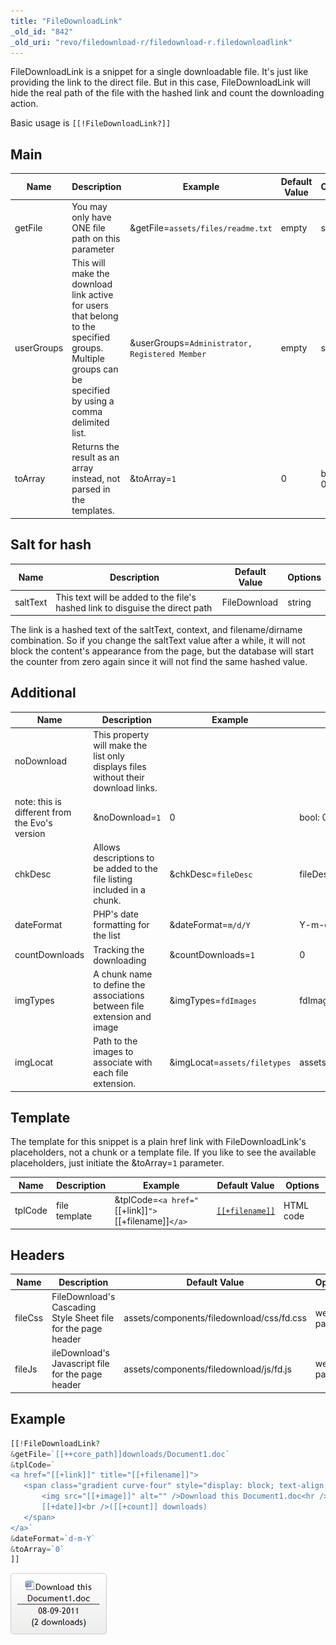 ```yaml
---
title: "FileDownloadLink"
_old_id: "842"
_old_uri: "revo/filedownload-r/filedownload-r.filedownloadlink"
---
```


FileDownloadLink is a snippet for a single downloadable file.
It's just like providing the link to the direct file.
But in this case, FileDownloadLink will hide the real path of the file with the hashed link and count the downloading action.

Basic usage is `[[!FileDownloadLink?]]`

## Main

| Name       | Description                                                                                                                                              | Example                                        | Default Value | Options   |
| ---------- | -------------------------------------------------------------------------------------------------------------------------------------------------------- | ---------------------------------------------- | ------------- | --------- |
| getFile    | You may only have ONE file path on this parameter                                                                                                        | &getFile=`assets/files/readme.txt`             | empty         | string    |
| userGroups | This will make the download link active for users that belong to the specified groups. Multiple groups can be specified by using a comma delimited list. | &userGroups=`Administrator, Registered Member` | empty         | string    |
| toArray    | Returns the result as an array instead, not parsed in the templates.                                                                                     | &toArray=`1`                                   | 0             | bool: 0/1 |

## Salt for hash

| Name     | Description                                                                   | Default Value | Options |
| -------- | ----------------------------------------------------------------------------- | ------------- | ------- |
| saltText | This text will be added to the file's hashed link to disguise the direct path | FileDownload  | string  |

The link is a hashed text of the saltText, context, and filename/dirname combination.
So if you change the saltText value after a while, it will not block the content's appearance from the page, but the database will start the counter from zero again since it will not find the same hashed value.

## Additional

| Name                                           | Description                                                                        | Example                      | Default Value                               | Options             |
| ---------------------------------------------- | ---------------------------------------------------------------------------------- | ---------------------------- | ------------------------------------------- | ------------------- |
| noDownload                                     | This property will make the list only displays files without their download links. |
| note: this is different from the Evo's version | &noDownload=`1`                                                                    | 0                            | bool: 0/1                                   |
| chkDesc                                        | Allows descriptions to be added to the file listing included in a chunk.           | &chkDesc=`fileDesc`          | fileDescription                             | chunk's name        |
| dateFormat                                     | PHP's date formatting for the list                                                 | &dateFormat=`m/d/Y`          | Y-m-d                                       | string              |
| countDownloads                                 | Tracking the downloading                                                           | &countDownloads=`1`          | 0                                           | bool: 0/1           |
| imgTypes                                       | A chunk name to define the associations between file extension and image           | &imgTypes=`fdImages`         | fdImages                                    | chunk's name        |
| imgLocat                                       | Path to the images to associate with each file extension.                          | &imgLocat=`assets/filetypes` | assets/components/filedownload/img/filetype | web accessible path |

## Template

The template for this snippet is a plain href link with FileDownloadLink's placeholders, not a chunk or a template file.
If you like to see the available placeholders, just initiate the &toArray=`1` parameter.

| Name    | Description   | Example                                              | Default Value                             | Options   |
| ------- | ------------- | ---------------------------------------------------- | ----------------------------------------- | --------- |
| tplCode | file template | &tplCode=`<a href="`[[+link]]`">`[[+filename]]`</a>` | <a href="`[[+link]]`">`[[+filename]]`</a> | HTML code |

## Headers

| Name    | Description                                                   | Default Value                             | Options  |
| ------- | ------------------------------------------------------------- | ----------------------------------------- | -------- |
| fileCss | FileDownload's Cascading Style Sheet file for the page header | assets/components/filedownload/css/fd.css | web path |
| fileJs  | ileDownload's Javascript file for the page header             | assets/components/filedownload/js/fd.js   | web path |

## Example

 ``` php
[[!FileDownloadLink?
&getFile=`[[++core_path]]downloads/Document1.doc`
&tplCode=`
<a href="[[+link]]" title="[[+filename]]">
    <span class="gradient curve-four" style="display: block; text-align: center;">
        <img src="[[+image]]" alt="" />Download this Document1.doc<hr />
        [[+date]]<br />([[+count]] downloads)
    </span>
</a>`
&dateFormat=`d-m-Y`
&toArray=`0`
]]
```

![](filedownloadlink.jpg)
